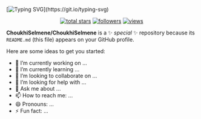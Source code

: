 [![Typing SVG](https://readme-typing-svg.demolab.com?font=Fira+Code&duration=4000&pause=1000&color=29A795&center=true&width=435&lines=Hi%2C+I'm+Selm%C3%A8ne+Choukhi+!)](https://git.io/typing-svg)

<p align="center">
  <a href="https://github.com/ChoukhiSelmene?tab=repositories&sort=stargazers">
    <img alt="total stars" title="Total stars on GitHub" src="https://custom-icon-badges.demolab.com/github/stars/ChoukhiSelmene?color=55960c&style=for-the-badge&labelColor=488207&logo=star"/></a>
  <a href="https://github.com/ChoukhiSelmene?tab=followers">
    <img alt="followers" title="Follow me on Github" src="https://custom-icon-badges.demolab.com/github/followers/ChoukhiSelmene?color=236ad3&labelColor=1155ba&style=for-the-badge&logo=person-add&label=Follow&logoColor=white"/></a>
  <a href="https://github.com/ChoukhiSelmene/Simple-View-Counter">
    <img alt="views" title="GitHub profile views" src="https://freshidea.com/jonah/app/ChoukhiSelmene-profile-views"/></a>
</p>


**ChoukhiSelmene/ChoukhiSelmene** is a ✨ _special_ ✨ repository because its `README.md` (this file) appears on your GitHub profile.

Here are some ideas to get you started:

- 🔭 I’m currently working on ...
- 🌱 I’m currently learning ...
- 👯 I’m looking to collaborate on ...
- 🤔 I’m looking for help with ...
- 💬 Ask me about ...
- 📫 How to reach me: ...
- 😄 Pronouns: ...
- ⚡ Fun fact: ...

